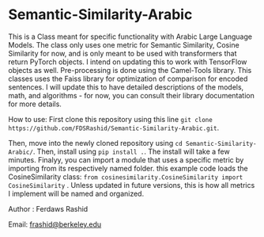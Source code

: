# Semantic-Similarity-Arabic
This is a Class meant for specific functionality with Arabic Large Language Models. The class only uses one metric for Semantic Similarity,
Cosine Similarity for now, and is only meant to be used with transformers that return PyTorch objects. I intend on updating this to
work with TensorFlow objects as well. 
Pre-processing is done using the Camel-Tools library.
This classes uses the Faiss library for optimization of comparison for encoded sentences. I will update this to have detailed descriptions
of the models, math, and algorithms - for now, you can consult their library documentation for more details.

How to use: First clone this repository using this line `git clone https://github.com/FDSRashid/Semantic-Similarity-Arabic.git`.

  Then, move into the newly cloned repository using `cd Semantic-Similarity-Arabic/`.   Then, install using `pip install .`. The install will take a few minutes. Finalyy, you can import a module that uses a specific metric by importing from its respectively named folder. this example code loads the CosineSimilarity class:     `from cosinesimilarity.CosineSimilarity import CosineSimilarity` .     Unless updated in future versions, this is how all metrics I implement will be named and organized.

Author : Ferdaws Rashid


Email: frashid@berkeley.edu
